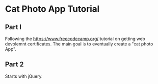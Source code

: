# Cat Photo App Tutorial

## Part I

Following the https://www.freecodecamp.org/ tutorial on getting web devolemnt certificates. The main goal is to eventually create a "cat photo App". 

## Part 2

Starts with jQuery. 